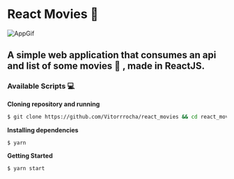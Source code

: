 # React Movies 🎥 

<img alt="AppGif" src="githubAssets/appGif.gif" />

## A simple web application that consumes an api and list of some movies 🎥 , made in ReactJS.

### Available Scripts 💻

**Cloning repository and running**

```bash
$ git clone https://github.com/Vitorrrocha/react_movies && cd react_movies
```

**Installing dependencies**

```bash
$ yarn
```

**Getting Started**

```bash
$ yarn start
```
